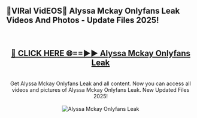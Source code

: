 <h2>🔴VIRal VidEOS🔴 Alyssa Mckay Onlyfans Leak Videos And Photos - Update Files 2025!</h2>
<br>
<div align="center">
<h2><a href="https://virallinks.top/odZfE0" rel="nofollow">🔴 CLICK HERE 🌐==►► Alyssa Mckay Onlyfans Leak</a></h2>
<br>
Get Alyssa Mckay Onlyfans Leak and all content. Now you can access all videos and pictures of Alyssa Mckay Onlyfans Leak. New Updated Files 2025!
<br>
<br>
<a href="https://virallinks.top/odZfE0" rel="nofollow" data-target="animated-image.originalLink"><img src="https://i.imgur.com/dJHk4Zq.gif)" alt="Alyssa Mckay Onlyfans Leak" style="max-width: 100%; display: inline-block;" data-target="animated-image.originalImage"></a>
</div>
<br>
